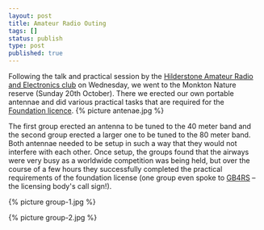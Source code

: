 ```yaml
---
layout: post
title: Amateur Radio Outing
tags: []
status: publish
type: post
published: true
---
```

Following the talk and practical session by the [Hilderstone Amateur Radio and Electronics club](http://www.g0hrs.org/pages/go.php) on Wednesday, we went to the Monkton Nature reserve (Sunday 20th October). There we erected our own portable antennae and did various practical tasks that are required for the [Foundation licence](http://rsgb.org/main/clubs-and-education/for-students/foundation/). 
{% picture antenae.jpg %}

The first group erected an antenna to be tuned to the 40 meter band and the second group erected a larger one to be tuned to the 80 meter band. Both antennae needed to be setup in such a way that they would not interfere with each other. Once setup, the groups found that the airways were very busy as a worldwide competition was being held, but over the course of a few hours they successfully completed the practical requirements of the foundation license (one group even spoke to [GB4RS](http://www.qrz.com/db/GB4RS) – the licensing body's call sign!).

{% picture group-1.jpg %}

{% picture group-2.jpg %}

